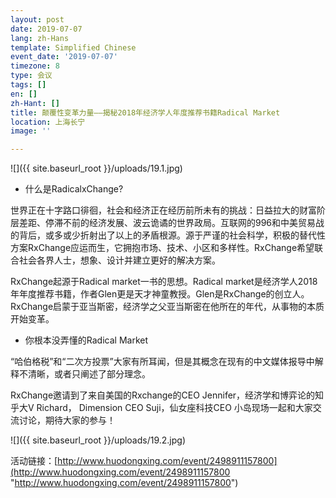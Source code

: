 ```yaml
---
layout: post
date: 2019-07-07
lang: zh-Hans
template: Simplified Chinese
event_date: '2019-07-07'
timezone: 8
type: 会议
tags: []
en: []
zh-Hant: []
title: 颠覆性变革力量——揭秘2018年经济学人年度推荐书籍Radical Market
location: 上海长宁
image: ''

---
```

![]({{ site.baseurl_root }}/uploads/19.1.jpg)

* 什么是RadicalxChange?

世界正在十字路口徘徊，社会和经济正在经历前所未有的挑战：日益拉大的财富阶层差距、停滞不前的经济发展、波云诡谲的世界政局。互联网的996和中美贸易战的背后，或多或少折射出了以上的矛盾根源。源于严谨的社会科学，积极的替代性方案RxChange应运而生，它拥抱市场、技术、小区和多样性。RxChange希望联合社会各界人士，想象、设计并建立更好的解决方案。

RxChange起源于Radical market一书的思想。Radical market是经济学人2018年年度推荐书籍，作者Glen更是天才神童教授。Glen是RxChange的创立人。RxChange启蒙于亚当斯密，经济学之父亚当斯密在他所在的年代，从事物的本质开始变革。

* 你根本没弄懂的Radical Market

“哈伯格税”和“二次方投票”大家有所耳闻，但是其概念在现有的中文媒体报导中解释不清晰，或者只阐述了部分理念。

RxChange邀请到了来自美国的Rxchange的CEO Jennifer，经济学和博弈论的知乎大V Richard， Dimension CEO Suji，仙女座科技CEO 小岛现场一起和大家交流讨论，期待大家的参与！

![]({{ site.baseurl_root }}/uploads/19.2.jpg)

活动链接：[http://www.huodongxing.com/event/2498911157800](http://www.huodongxing.com/event/2498911157800 "http://www.huodongxing.com/event/2498911157800")